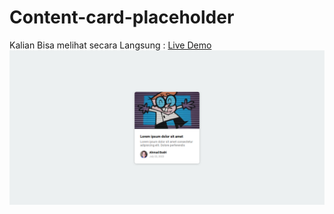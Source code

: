 # Content-card-placeholder

Kalian Bisa melihat secara Langsung :  <a href="https://ahmadbadri25.github.io/Content-card-placeholder/">Live Demo</a>
<img src="https://github.com/ahmadbadri25/dokumentasi/blob/01fdef81c23167a705251e79ef992f906f300bee/38.%20content-card-placeholder.png" alt="" />
